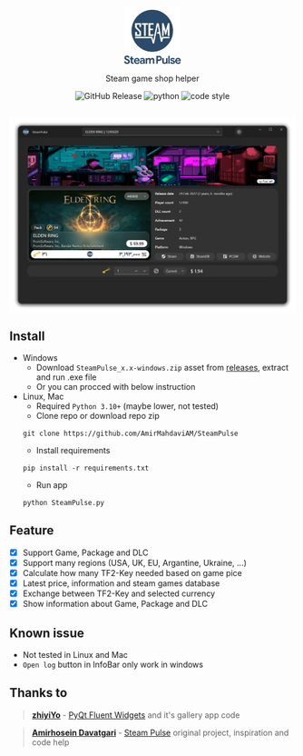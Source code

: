 <p align="center">
  <img width="20%" align="center" src="steampulse/resource/vector/logo_splash.svg" alt="logo">
</p>
<p align="center">
  Steam game shop helper
</p>

<p align="center">
  <img alt="GitHub Release" src="https://img.shields.io/github/v/release/AmirMahdaviAM/SteamPulse">
  <img alt="python" src="https://img.shields.io/badge/python-v3.10.6+-blue.svg">
  <img alt="code style" src="https://img.shields.io/badge/code%20style-black-black.svg">
</p>

##
<p align="center">
  <img align="center" src="image/home.png">
</p>

## Install
- Windows
  - Download `SteamPulse_x.x-windows.zip` asset from [releases](https://github.com/AmirMahdaviAM/SteamPulse/releases), extract and run .exe file
  - Or you can procced with below instruction
- Linux, Mac
  - Required `Python 3.10+` (maybe lower, not tested)
  - Clone repo or download repo zip
  ```shell
  git clone https://github.com/AmirMahdaviAM/SteamPulse
  ```
  - Install requirements
  ```shell
  pip install -r requirements.txt
  ```
  - Run app
  ```shell
  python SteamPulse.py
  ```

## Feature
- [x] Support Game, Package and DLC
- [x] Support many regions (USA, UK, EU, Argantine, Ukraine, ...)
- [x] Calculate how many TF2-Key needed based on game pice
- [x] Latest price, information and steam games database
- [x] Exchange between TF2-Key and selected currency
- [x] Show information about Game, Package and DLC

## Known issue
- Not tested in Linux and Mac
- `Open log` button in InfoBar only work in windows

## Thanks to

> [**zhiyiYo**](https://github.com/zhiyiYo) - [PyQt Fluent Widgets](https://github.com/zhiyiYo/PyQt-Fluent-Widgets) and it's gallery app code

> [**Amirhosein Davatgari**](https://github.com/amirhoseindavat) - [Steam Pulse](https://github.com/amirhoseindavat/SteamPulse) original project, inspiration and code help
